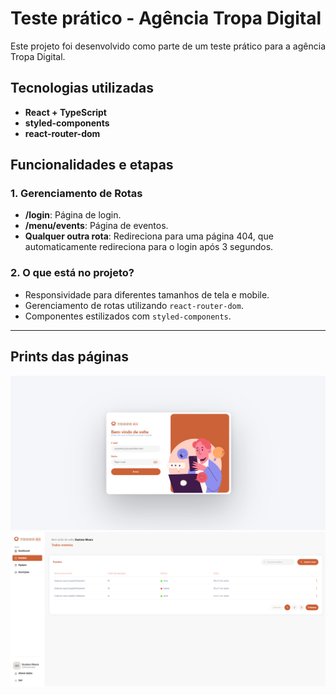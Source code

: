 # Teste prático - Agência Tropa Digital

Este projeto foi desenvolvido como parte de um teste prático para a agência Tropa Digital.

## Tecnologias utilizadas

- **React + TypeScript**
- **styled-components**
- **react-router-dom**

## Funcionalidades e etapas

### 1. Gerenciamento de Rotas

- **/login**: Página de login.
- **/menu/events**: Página de eventos.
- **Qualquer outra rota**: Redireciona para uma página 404, que automaticamente redireciona para o login após 3 segundos.

### 2. O que está no projeto?

- Responsividade para diferentes tamanhos de tela e mobile.
- Gerenciamento de rotas utilizando `react-router-dom`.
- Componentes estilizados com `styled-components`.

---

## Prints das páginas

![Login](./public/prints/login.png)
![Eventos](./public/prints/menu.png)